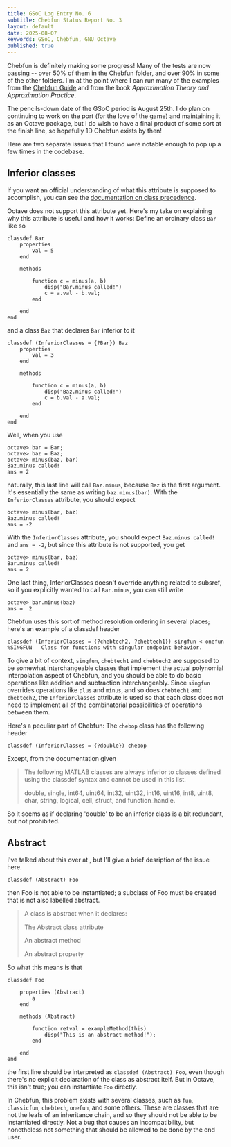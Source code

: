 ```yaml
---
title: GSoC Log Entry No. 6
subtitle: Chebfun Status Report No. 3
layout: default
date: 2025-08-07
keywords: GSoC, Chebfun, GNU Octave 
published: true 
---
```


Chebfun is definitely making some progress! 
Many of the tests are now passing -- over 50% of them in the Chebfun folder, and over 90% in some of the other folders.
I'm at the point where I can run many of the examples from the <a href="www.chebfun.org/docs/guide/" target="_blank">Chebfun Guide</a> and from the book *Approximation Theory and Approximation Practice*. 

The pencils-down date of the GSoC period is August 25th.
I do plan on continuing to work on the port (for the love of the game) and maintaining it as an Octave package, but I do wish to have a final product of some sort at the finish line, so hopefully 1D Chebfun exists by then!


Here are two separate issues that I found were notable enough to pop up a few times in the codebase.

## Inferior classes

If you want an official understanding of what this attribute is supposed to accomplish, you can see the <a href="https://www.mathworks.com/help/matlab/matlab_oop/class-precedence.html" target="_blank">documentation on class precedence</a>.

Octave does not support this attribute yet.
Here's my take on explaining why this attribute is useful and how it works: Define an ordinary class `Bar` like so

```
classdef Bar
    properties
        val = 5
    end

    methods

        function c = minus(a, b)
            disp("Bar.minus called!")
            c = a.val - b.val;
        end

    end
end
```
and a class `Baz` that declares `Bar` inferior to it

```
classdef (InferiorClasses = {?Bar}) Baz
    properties
        val = 3
    end

    methods

        function c = minus(a, b)
            disp("Baz.minus called!")
            c = b.val - a.val;
        end

    end
end
```

Well, when you use 
```
octave> bar = Bar;
octave> baz = Baz;
octave> minus(baz, bar)
Baz.minus called!
ans = 2
```
naturally, this last line will call `Baz.minus`, because `Baz` is the first argument. 
It's essentially the same as writing `baz.minus(bar)`.
With the `InferiorClasses` attribute, you should expect
```
octave> minus(bar, baz)
Baz.minus called!
ans = -2
```

With the `InferiorClasses` attribute, you should expect `Baz.minus called!` and `ans = -2`, but since this attribute is not supported, you get
```
octave> minus(bar, baz)
Bar.minus called!
ans = 2
```

One last thing, InferiorClasses doesn't override anything related to subsref, so if you explicitly wanted to call `Bar.minus`, you can still write 
```
octave> bar.minus(baz)
ans =  2
```

Chebfun uses this sort of method resolution ordering in several places; here's an example of a classdef header
```
classdef (InferiorClasses = {?chebtech2, ?chebtech1}) singfun < onefun 
%SINGFUN   Class for functions with singular endpoint behavior.
```
To give a bit of context, `singfun`, `chebtech1` and `chebtech2` are supposed to be somewhat interchangeable classes that implement the actual polynomial interpolation aspect of Chebfun, and you should be able to do basic operations like addition and subtraction interchangeably.
Since `singfun` overrides operations like `plus` and `minus`, and so does `chebtech1` and `chebtech2`, the `InferiorClasses` attribute is used so that each class does not need to implement all of the combinatorial possibilities of operations between them.

Here's a peculiar part of Chebfun: The `chebop` class has the following header

```
classdef (InferiorClasses = {?double}) chebop
```

Except, from the documentation given 

> The following MATLAB classes are always inferior to classes defined using the classdef syntax and cannot be used in this list.
>
> double, single, int64, uint64, int32, uint32, int16, uint16, int8, uint8, char, string, logical, cell, struct, and function_handle.

So it seems as if declaring 'double' to be an inferior class is a bit redundant, but not prohibited.


## Abstract

I've talked about this over at <a href="https://savannah.gnu.org/bugs/?67197" target="_blank"></a>, but I'll give a brief desription of the issue here.

```
classdef (Abstract) Foo
```
then Foo is not able to be instantiated; a subclass of Foo must be created that is not also labelled abstract. 

> A class is abstract when it declares:
>
>   The Abstract class attribute
>
>   An abstract method
>
>   An abstract property

So what this means is that

```
classdef Foo

    properties (Abstract)
        a
    end

    methods (Abstract)

        function retval = exampleMethod(this)
            disp("This is an abstract method!");
        end

    end
end
```

the first line should be interpreted as `classdef (Abstract) Foo`, even though there's no explicit declaration of the class as abstract itelf.
But in Octave, this isn't true; you can instantiate `Foo` directly.

In Chebfun, this problem exists with several classes, such as `fun`, `classicfun`, `chebtech`, `onefun`, and some others. These are classes that are not the leafs of an inheritance chain, and so they should not be able to be instantiated directly. Not a bug that causes an incompatibility, but nonetheless not something that should be allowed to be done by the end user.







